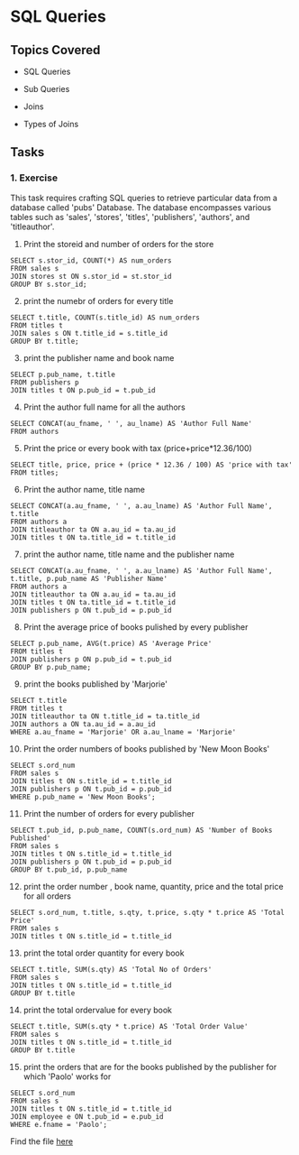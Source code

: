 # SQL Queries 

## Topics Covered

* SQL Queries

* Sub Queries

* Joins

* Types of Joins


## Tasks

### 1. Exercise


This task requires crafting SQL queries to retrieve particular data from a database called 'pubs' Database. The database encompasses various tables such as 'sales', 'stores', 'titles', 'publishers', 'authors', and 'titleauthor'.




1) Print the storeid and number of orders for the store

```
SELECT s.stor_id, COUNT(*) AS num_orders
FROM sales s
JOIN stores st ON s.stor_id = st.stor_id
GROUP BY s.stor_id;
```

2) print the numebr of orders for every title

```
SELECT t.title, COUNT(s.title_id) AS num_orders
FROM titles t
JOIN sales s ON t.title_id = s.title_id
GROUP BY t.title;
```

3) print the publisher name and book name

```
SELECT p.pub_name, t.title 
FROM publishers p
JOIN titles t ON p.pub_id = t.pub_id
```


4) Print the author full name for all the authors

```
SELECT CONCAT(au_fname, ' ', au_lname) AS 'Author Full Name'
FROM authors 
```

5) Print the price or every book with tax (price+price*12.36/100)

```
SELECT title, price, price + (price * 12.36 / 100) AS 'price with tax'
FROM titles;
```

6) Print the author name, title name

```
SELECT CONCAT(a.au_fname, ' ', a.au_lname) AS 'Author Full Name', t.title
FROM authors a
JOIN titleauthor ta ON a.au_id = ta.au_id
JOIN titles t ON ta.title_id = t.title_id
```

7) print the author name, title name and the publisher name

```
SELECT CONCAT(a.au_fname, ' ', a.au_lname) AS 'Author Full Name', t.title, p.pub_name AS 'Publisher Name'
FROM authors a
JOIN titleauthor ta ON a.au_id = ta.au_id
JOIN titles t ON ta.title_id = t.title_id 
JOIN publishers p ON t.pub_id = p.pub_id
```

8) Print the average price of books pulished by every publisher

```
SELECT p.pub_name, AVG(t.price) AS 'Average Price'
FROM titles t
JOIN publishers p ON p.pub_id = t.pub_id
GROUP BY p.pub_name;
```

9) print the books published by 'Marjorie'

```
SELECT t.title
FROM titles t
JOIN titleauthor ta ON t.title_id = ta.title_id
JOIN authors a ON ta.au_id = a.au_id
WHERE a.au_fname = 'Marjorie' OR a.au_lname = 'Marjorie'
```

10) Print the order numbers of books published by 'New Moon Books'

```
SELECT s.ord_num
FROM sales s
JOIN titles t ON s.title_id = t.title_id
JOIN publishers p ON t.pub_id = p.pub_id
WHERE p.pub_name = 'New Moon Books';
```

11) Print the number of orders for every publisher

```
SELECT t.pub_id, p.pub_name, COUNT(s.ord_num) AS 'Number of Books Published'
FROM sales s
JOIN titles t ON s.title_id = t.title_id
JOIN publishers p ON t.pub_id = p.pub_id
GROUP BY t.pub_id, p.pub_name
```

12) print the order number , book name, quantity, price and the total price for all orders

```
SELECT s.ord_num, t.title, s.qty, t.price, s.qty * t.price AS 'Total Price'
FROM sales s
JOIN titles t ON s.title_id = t.title_id
```

13) print the total order quantity for every book

```
SELECT t.title, SUM(s.qty) AS 'Total No of Orders'
FROM sales s
JOIN titles t ON s.title_id = t.title_id
GROUP BY t.title
```

14) print the total ordervalue for every book

```
SELECT t.title, SUM(s.qty * t.price) AS 'Total Order Value'
FROM sales s
JOIN titles t ON s.title_id = t.title_id
GROUP BY t.title
```

15) print the orders that are for the books published by the publisher for which 'Paolo' works for

```
SELECT s.ord_num
FROM sales s
JOIN titles t ON s.title_id = t.title_id
JOIN employee e ON t.pub_id = e.pub_id
WHERE e.fname = 'Paolo';
```

Find the file [here]()
